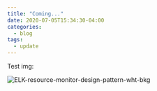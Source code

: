 ```yaml
---
title: "Coming..."
date: 2020-07-05T15:34:30-04:00
categories:
  - blog
tags:
  - update
---
```


Test img:

<img src="{{ site.url }}{{ site.baseurl }}/assets/images/ELK-resource-monitor-design-pattern-wht-bkg.png" alt="ELK-resource-monitor-design-pattern-wht-bkg">